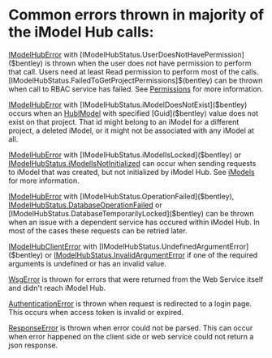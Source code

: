 # Common errors thrown in majority of the iModel Hub calls:

[IModelHubError]($clients) with [IModelHubStatus.UserDoesNotHavePermission]($bentley) is thrown when the user does not have permission to perform that call. Users need at least Read permission to perform most of the calls. [IModelHubStatus.FailedToGetProjectPermissions]$(bentley) can be thrown when call to RBAC service has failed. See [Permissions](./Permissions.md) for more information.

[IModelHubError]($clients) with [IModelHubStatus.iModelDoesNotExist]($bentley) occurs when an [HubIModel]($clients) with specified [Guid]($bentley) value does not exist on that project. That id might belong to an iModel for a different project, a deleted iModel, or it might not be associated with any iModel at all.

[IModelHubError]($clients) with [IModelHubStatus.iModelIsLocked]($bentley) or [IModelHubStatus.iModelIsNotInitialized]($bentley) can occur when sending requests to iModel that was created, but not initialized by iModel Hub. See [iModels](./iModels.md) for more information.

[IModelHubError]($clients) with [IModelHubStatus.OperationFailed]($bentley), [IModelHubStatus.DatabaseOperationFailed]($bentley) or [IModelHubStatus.DatabaseTemporarilyLocked]($bentley) can be thrown when an issue with a dependent service has occured within iModel Hub. In most of the cases these requests can be retried later.

[IModelHubClientError]($clients) with [IModelHubStatus.UndefinedArgumentError]($bentley) or [IModelHubStatus.InvalidArgumentError]($bentley) if one of the required arguments is undefined or has an invalid value.

[WsgError]($clients) is thrown for errors that were returned from the Web Service itself and didn't reach iModel Hub.

[AuthenticationError]($clients) is thrown when request is redirected to a login page. This occurs when access token is invalid or expired.

[ResponseError]($clients) is thrown when error could not be parsed. This can occur when error happened on the client side or web service could not return a json response.
